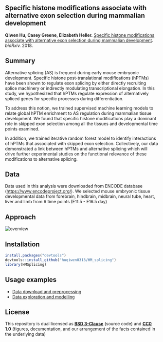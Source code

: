 ## Specific histone modifications associate with alternative exon selection during mammalian development

**Qiwen Hu, Casey Greene, Elizabeth Heller.** [Specific histone modifications associate with alternative exon selection during mammalian development](https://doi.org/10.1101/361816). _bioRxiv._ 2018.

## Summary

Alternative splicing (AS) is frequent during early mouse embryonic development. 
Specific histone post-translational modifications (hPTMs) have been shown to regulate exon splicing by either directly recruiting splice machinery or indirectly modulating transcriptional elongation. 
In this study, we hypothesized that hPTMs regulate expression of alternatively spliced genes for specific processes during differentiation.

To address this notion, we trained supervised machine learning models to relate global hPTM enrichment to AS regulation during mammalian tissue development.
We found that specific histone modifications play a dominant role in skipped exon selection among all the tissues and developmental time points examined. 

In addition, we trained iterative random forest model to identify interactions of hPTMs that associated with skipped exon selection.
Collectively, our data demonstrated a link between hPTMs and alternative splicing which will drive further experimental studies on the functional relevance of these modifications to alternative splicing.

## Data
Data used in this analysis were downloaded from ENCODE database (https://www.encodeproject.org/). We selected mouse embryonic tissue developmental data from forebrain, hindbrain, midbrain, neural tube, heart, liver and limb from 6 time points (E11.5 - E16.5 day)

## Approach
![overview](https://github.com/huqiwen0313/HM_splicing/blob/master/figs/cover.figure.png)

## Installation

```r
install.packages("devtools")
devtools::install_github("huqiwen0313/HM_splicing")
library(HMSplicing)
```
## Usage examples
* [Data download and preprocessing](https://github.com/huqiwen0313/HM_splicing/blob/master/man/data.processing.md)
* [Data exploration and modelling](https://github.com/huqiwen0313/HM_splicing/blob/master/man/data.exploration.modelling.md)

## License 

This repository is dual licensed as **[BSD 3-Clause](https://github.com/huqiwen0313/HM_splicing/blob/master/LICENSE_BSD-3.md)** (source code) and **[CC0 1.0](https://github.com/huqiwen0313/HM_splicing/blob/master/license_CC0.md)** (figures, documentation, and our arrangement of the facts contained in the underlying data)

